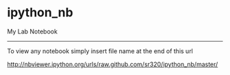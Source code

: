 ipython_nb
==========

My Lab Notebook

---

To view any notebook simply insert file name at the end of this url


http://nbviewer.ipython.org/urls/raw.github.com/sr320/ipython_nb/master/



